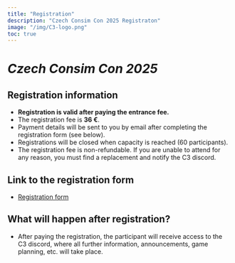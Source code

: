 ```yaml
---
title: "Registration"
description: "Czech Consim Con 2025 Registraton"
image: "/img/C3-logo.png"
toc: true
---
```


# _Czech Consim Con 2025_

## Registration information

* **Registration is valid after paying the entrance fee.**
* The registration fee is **36 €**.
* Payment details will be sent to you by email after completing the registration form (see below).
* Registrations will be closed when capacity is reached (60 participants).
* The registration fee is non-refundable. If you are unable to attend
  for any reason, you must find a replacement and notify the C3 discord.

## Link to the registration form

* [Registration form](https://forms.gle/DGkSsqxXue9CmB4S7)

## What will happen after registration?

* After paying the registration, the participant will receive access
  to the C3 discord, where all further information, announcements, game
  planning, etc. will take place.
